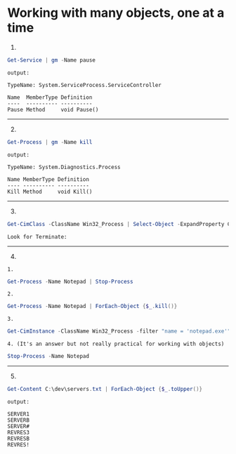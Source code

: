 # Working with many objects, one at a time

1)
```powershell
Get-Service | gm -Name pause
```
`output:`
```
TypeName: System.ServiceProcess.ServiceController

Name  MemberType Definition  
----  ---------- ----------  
Pause Method     void Pause()
```
---

2)
```powershell
Get-Process | gm -Name kill
```
`output:`
```
TypeName: System.Diagnostics.Process

Name MemberType Definition 
---- ---------- ---------- 
Kill Method     void Kill()
```
---

3)
```powershell
Get-CimClass -ClassName Win32_Process | Select-Object -ExpandProperty CimClassMethods
```
`Look for Terminate:`

---

4) 
`1.`
```powershell
Get-Process -Name Notepad | Stop-Process
```
`2.`
```powershell
Get-Process -Name Notepad | ForEach-Object {$_.kill()}
```
`3.`
```powershell
Get-CimInstance -ClassName Win32_Process -filter "name = 'notepad.exe'" | Invoke-CimMethod -MethodName Terminate
```
`4. (It's an answer but not really practical for working with objects)`
```powershell
Stop-Process -Name Notepad
```
---

5) 
```powershell
Get-Content C:\dev\servers.txt | ForEach-Object {$_.toUpper()}
```
`output:`
```
SERVER1
SERVERB
SERVER#
REVRES3
REVRESB
REVRES!
```